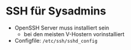 # SSH für Sysadmins

- OpenSSH Server muss installiert sein
  + bei den meisten V-Hostern vorinstalliert
- Configfile: `/etc/ssh/sshd_config`



